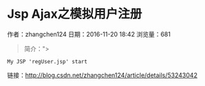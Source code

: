 # Jsp Ajax之模拟用户注册
作者：zhangchen124
日期：2016-11-20 18:42
浏览量：681
> 简介：">
    
    My JSP 'regUser.jsp' start

 链接：http://blog.csdn.net/zhangchen124/article/details/53243042

